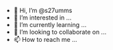 - 👋 Hi, I’m @s27umms
- 👀 I’m interested in ...
- 🌱 I’m currently learning ...
- 💞️ I’m looking to collaborate on ...
- 📫 How to reach me ...

<!---
s27umms/s27umms is a ✨ special ✨ repository because its `README.md` (this file) appears on your GitHub profile.
You can click the Preview link to take a look at your changes.
--->
